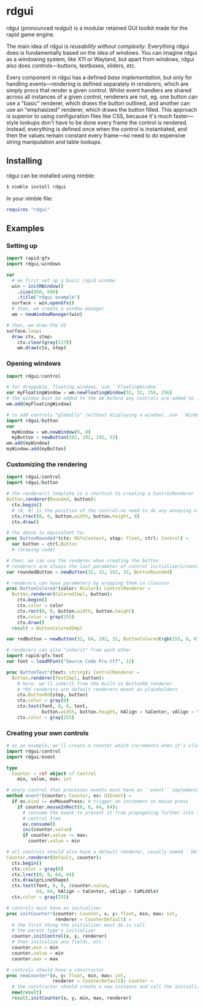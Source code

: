 # rdgui

rdgui (pronounced _redgui_) is a modular retained GUI toolkit made for
the rapid game engine.

The main idea of rdgui is *reusability without complexity*. Everything rdgui
does is fundamentally based on the idea of windows. You can imagine rdgui as
a windowing system, like X11 or Wayland, but apart from windows, rdgui also does
controls—buttons, textboxes, sliders, etc.

Every component in rdgui has a defined *base implementation*, but only for
handling events—rendering is defined separately in _renderers_, which are
simply procs that render a given control. Whilst event handlers are shared
across all instances of a given control, renderers are not, eg. one button can
use a "basic" renderer, which draws the button outlined, and another can use an
"emphasized" renderer, which draws the button filled. This approach is superior
to using configuration files like CSS, because it's much faster—style lookups
don't have to be done every frame the control is rendered. Instead, everything
is defined once when the control is instantiated, and then the values remain
constant every frame—no need to do expensive string manipulation and table
lookups.

## Installing

rdgui can be installed using nimble:
```sh
$ nimble install rdgui
```
In your nimble file:
```nim
requires "rdgui"
```

## Examples

### Setting up

```nim
import rapid/gfx
import rdgui/windows

var
  # we first set up a basic rapid window
  win = initRWindow()
    .size(800, 600)
    .title("rdgui example")
  surface = win.openGfx()
  # then, we create a window manager
  wm = newWindowManager(win)

# then, we draw the UI
surface.loop:
  draw ctx, step:
    ctx.clear(gray(127))
    wm.draw(ctx, step)
```

### Opening windows

```nim
import rdgui/control

# for draggable, floating windows, use ``FloatingWindow``
var myFloatingWindow = wm.newFloatingWindow(32, 32, 256, 256)
# the window must be added to the wm before any controls are added to it!
wm.add(myFloatingWindow)

# to add controls "globally" (without displaying a window), use ``Window``
import rdgui/button
var
  myWindow = wm.newWindow(0, 0)
  myButton = newButton(192, 192, 192, 32)
wm.add(myWindow)
myWindow.add(myButton)
```

### Customizing the rendering

```nim
import rdgui/control
import rdgui/button

# the renderer() template is a shortcut to creating a ControlRenderer
Button.renderer(Rounded, button):
  ctx.begin()
  # (0, 0) is the position of the control—no need to do any annoying offsetting
  ctx.rrect(0, 0, button.width, button.height, 8)
  ctx.draw()

# the above is equivalent to:
proc ButtonRounded*(ctx: RGfxContext, step: float, ctrl: Control) =
  var button = ctrl.Button
  # (drawing code)

# then, we can use the renderer when creating the button
# renderers are always the last parameter of control initializers/constructors
var roundedButton = newButton(32, 32, 192, 32, ButtonRounded)

# renderers can have parameters by wrapping them in closures
proc ButtonColored*(color: RColor): ControlRenderer =
  Button.renderer(ColoredImpl, button):
    ctx.begin()
    ctx.color = color
    ctx.rect(0, 0, button.width, button.height)
    ctx.color = gray(255)
    ctx.draw()
  result = ButtonColoredImpl

var redButton = newButton(32, 64, 192, 32, ButtonColored(rgb(255, 0, 0)))

# renderers can also "inherit" from each other
import rapid/gfx/text
var font = loadRFont("Source Code Pro.ttf", 12)

proc ButtonText*(text: string): ControlRenderer =
  Button.renderer(TextImpl, button):
    # here, we'll inherit from the built-in ButtonRd renderer
    # *Rd renderers are default renderers meant as placeholders
    ctx.ButtonRd(step, button)
    ctx.color = gray(0)
    ctx.text(font, 0, 0, text,
             button.width, button.height, hAlign = taCenter, vAlign = taMiddle)
    ctx.color = gray(255)
```

### Creating your own controls

```nim
# as an example, we'll create a counter which increments when it's clicked
import rdgui/control
import rdgui/event

type
  Counter = ref object of Control
    min, value, max: int

# every control that processes events must have an ``event`` implementation
method event*(counter: Counter, ev: UIEvent) =
  if ev.kind == evMousePress: # trigger an increment on mouse press
    if counter.mouseInRect(0, 0, 64, 64):
      # consume the event to prevent it from propagating further into the
      # control tree
      ev.consume()
      inc(counter.value)
      if counter.value >= max:
        counter.value = min

# all controls should also have a default renderer, usually named ``Default``
Counter.renderer(Default, counter):
  ctx.begin()
  ctx.color = gray(0)
  ctx.lrect(0, 0, 64, 64)
  ctx.draw(prLineShape)
  ctx.text(font, 0, 0, $counter.value,
           64, 64, hAlign = taCenter, vAlign = taMiddle)
  ctx.color = gray(255)

# controls must have an initializer
proc initCounter*(counter: Counter, x, y: float, min, max: int,
                  renderer = CounterDefault) =
  # the first thing the initializer must do is call
  # the parent type's initializer
  counter.initControl(x, y, renderer)
  # then initialize any fields, etc.
  counter.min = min
  counter.value = min
  counter.max = max

# controls should have a constructor
proc newCounter*(x, y: float, min, max: int,
                 renderer = CounterDefault): Counter =
  # the constructor should create a new instance and call the initializer
  new(result)
  result.initCounter(x, y, min, max, renderer)
```

